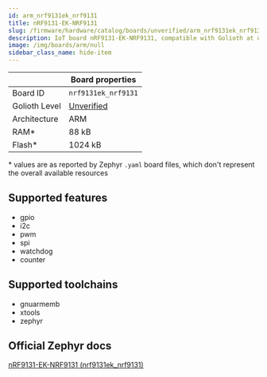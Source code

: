 ```yaml
---
id: arm_nrf9131ek_nrf9131
title: nRF9131-EK-NRF9131
slug: /firmware/hardware/catalog/boards/unverified/arm_nrf9131ek_nrf9131
description: IoT board nRF9131-EK-NRF9131, compatible with Golioth at unverified level.
image: /img/boards/arm/null
sidebar_class_name: hide-item
---
```


[//]: # (This is an auto-generated file, do not edit! Changes to it will be lost upon re-generation)



|                | Board properties     |
| -------------  | -------------------- |
| Board ID       | `nrf9131ek_nrf9131` |
| Golioth Level  | [Unverified](/firmware/hardware#unverified-boards) |
| Architecture   | ARM |
| RAM*           | 88 kB |
| Flash*         | 1024 kB |

\* values are as reported by Zephyr `.yaml` board files, which don't represent the overall available resources



## Supported features

* gpio
* i2c
* pwm
* spi
* watchdog
* counter

## Supported toolchains

* gnuarmemb
* xtools
* zephyr

## Official Zephyr docs

[nRF9131-EK-NRF9131 (nrf9131ek_nrf9131)](https://docs.zephyrproject.org/3.6.0/boards/arm/nrf9131ek_nrf9131/doc/index.html)
